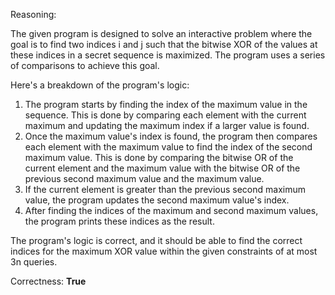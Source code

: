 Reasoning: 

The given program is designed to solve an interactive problem where the goal is to find two indices i and j such that the bitwise XOR of the values at these indices in a secret sequence is maximized. The program uses a series of comparisons to achieve this goal.

Here's a breakdown of the program's logic:

1.  The program starts by finding the index of the maximum value in the sequence. This is done by comparing each element with the current maximum and updating the maximum index if a larger value is found.
2.  Once the maximum value's index is found, the program then compares each element with the maximum value to find the index of the second maximum value. This is done by comparing the bitwise OR of the current element and the maximum value with the bitwise OR of the previous second maximum value and the maximum value.
3.  If the current element is greater than the previous second maximum value, the program updates the second maximum value's index.
4.  After finding the indices of the maximum and second maximum values, the program prints these indices as the result.

The program's logic is correct, and it should be able to find the correct indices for the maximum XOR value within the given constraints of at most 3n queries.

Correctness: **True**
